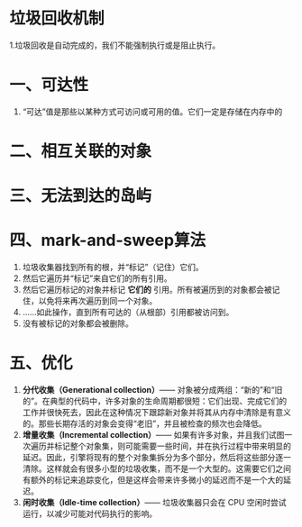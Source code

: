 # 垃圾回收机制

1.垃圾回收是自动完成的，我们不能强制执行或是阻止执行。

# 一、可达性

1. “可达”值是那些以某种方式可访问或可用的值。它们一定是存储在内存中的

# 二、相互关联的对象

# 三、无法到达的岛屿

# 四、mark-and-sweep算法

1. 垃圾收集器找到所有的根，并“标记”（记住）它们。
2. 然后它遍历并“标记”来自它们的所有引用。
3. 然后它遍历标记的对象并标记 **它们的** 引用。所有被遍历到的对象都会被记住，以免将来再次遍历到同一个对象。
4. ……如此操作，直到所有可达的（从根部）引用都被访问到。
5. 没有被标记的对象都会被删除。

# 五、优化

1. **分代收集（Generational collection）**—— 对象被分成两组：“新的”和“旧的”。在典型的代码中，许多对象的生命周期都很短：它们出现、完成它们的工作并很快死去，因此在这种情况下跟踪新对象并将其从内存中清除是有意义的。那些长期存活的对象会变得“老旧”，并且被检查的频次也会降低。
2. **增量收集（Incremental collection）**——  如果有许多对象，并且我们试图一次遍历并标记整个对象集，则可能需要一些时间，并在执行过程中带来明显的延迟。因此，引擎将现有的整个对象集拆分为多个部分，然后将这些部分逐一清除。这样就会有很多小型的垃圾收集，而不是一个大型的。这需要它们之间有额外的标记来追踪变化，但是这样会带来许多微小的延迟而不是一个大的延迟。
3. **闲时收集（Idle-time collection）**—— 垃圾收集器只会在 CPU 空闲时尝试运行，以减少可能对代码执行的影响。